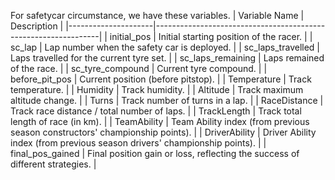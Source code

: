 For safetycar circumstance, we have these variables.
| Variable Name       | Description                                                    |
|---------------------|----------------------------------------------------------------|
| initial_pos         | Initial starting position of the racer.                       |
| sc_lap              | Lap number when the safety car is deployed.                   |
| sc_laps_travelled   | Laps travelled for the current tyre set.                      |
| sc_laps_remaining   | Laps remained of the race.                                    |
| sc_tyre_compound    | Current tyre compound.                                        |
| before_pit_pos      | Current position (before pitstop).                            |
| Temperature         | Track temperature.                                            |
| Humidity            | Track humidity.                                               |
| Altitude            | Track maximum altitude change.                                |
| Turns               | Track number of turns in a lap.                               |
| RaceDistance        | Track race distance / total number of laps.                   |
| TrackLength         | Track total length of race (in km).                           |
| TeamAbility         | Team Ability index (from previous season constructors' championship points). |
| DriverAbility       | Driver Ability index (from previous season drivers' championship points).      |
| final_pos_gained    | Final position gain or loss, reflecting the success of different strategies.  |

